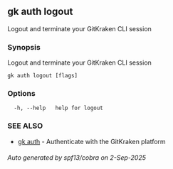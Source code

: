 ## gk auth logout

Logout and terminate your GitKraken CLI session

### Synopsis

Logout and terminate your GitKraken CLI session

```
gk auth logout [flags]
```

### Options

```
  -h, --help   help for logout
```

### SEE ALSO

* [gk auth](gk_auth.md)	 - Authenticate with the GitKraken platform

###### Auto generated by spf13/cobra on 2-Sep-2025
